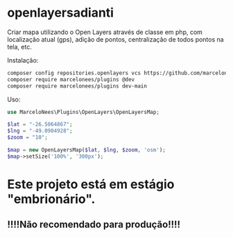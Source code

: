 # openlayersadianti
Criar mapa utilizando o Open Layers através de classe em php, com localização atual (gps), adição de pontos, centralização de todos pontos na tela, etc.

Instalação:

```bash
composer config repositories.openlayers vcs https://github.com/marcelonees/openlayersadianti
composer require marcelonees/plugins @dev
composer require marcelonees/plugins dev-main
```

Uso:

```php
use MarceloNees\Plugins\OpenLayers\OpenLayersMap;

$lat = "-26.5064867";
$lng = "-49.0904928";
$zoom = "10";

$map = new OpenLayersMap($lat, $lng, $zoom, 'osm');
$map->setSize('100%', '300px');
```

# Este projeto está em estágio "embrionário".

## !!!!Não recomendado para produção!!!!
